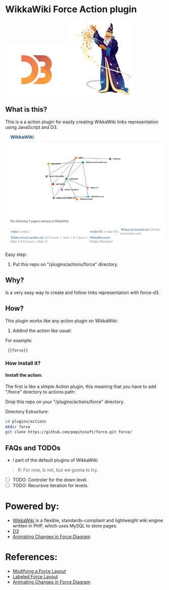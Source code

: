 # WikkaWiki Force Action plugin

[![D3](https://raw.githubusercontent.com/pepitosoft/force/master/images/d3icon.png)](https://d3js.org/)
[![WikkaWiki](https://github.com/oemunoz/Wikka-reveal-handler/raw/master/images/wizard.gif)](http://wikkawiki.org/HomePage)

## What is this?

This is a a action plugin for easily creating WikkaWiki links representation using JavaScript and D3.

![Force Preview](https://raw.githubusercontent.com/pepitosoft/force/master/images/force_plugin_preview.png)

Easy step:

1. Put this repo on "/plugins/actions/force" directory.

## Why?

Is a very easy way to create and follow links representation with force-d3.

## How?

This plugin works like any action plugin on WikkaWiki:

1. Addind the action like usual:

For example:

```markup
 {{force}}
```

### How install it?

#### Install the action:

The first is like a simple Action plugin, this meaning that you have to add "/force" directory to actions path:

Drop this repo on your "/plugins/actions/force" directory.

Directory Estructure:

```bash
cd plugins/actions
mkdir force
git clone https://github.com/pepitosoft/force.git force/
```

## FAQs and TODOs

- I part of the default plugins of WikkaWiki

> R: For now, is not, but we gonna to try.

- [ ] TODO: Controler for the down level.
- [ ] TODO: Recursive iteration for levels.

# Powered by:
- [WikkaWiki](http://wikkawiki.org/HomePage) is a flexible, standards-compliant and lightweight wiki engine written in PHP, which uses MySQL to store pages.
- [D3](https://d3js.org/)
- [Animating Changes in Force Diagram](http://bl.ocks.org/ericcoopey/6c602d7cb14b25c179a4)

# References:
- [Modifying a Force Layout](http://bl.ocks.org/mbostock/1095795)
- [Labeled Force Layout](http://bl.ocks.org/mbostock/950642)
- [Animating Changes in Force Diagram](http://bl.ocks.org/ericcoopey/6c602d7cb14b25c179a4)
